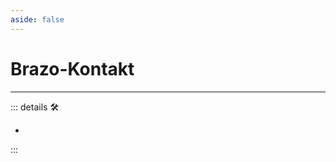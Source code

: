 ```yaml
---
aside: false
---
```

# Brazo-Kontakt

---

<!-- =================================================== -->
<!-- =================================================== -->
<!-- =================================================== -->
<!-- =================================================== -->
<!-- =================================================== -->
::: details 🛠

-

:::
